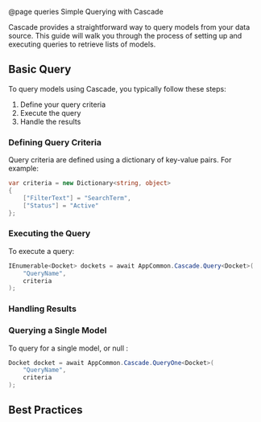 @page queries Simple Querying with Cascade

Cascade provides a straightforward way to query models from your data source. This guide will walk you through the process of setting up and executing queries to retrieve lists of models.

## Basic Query

To query models using Cascade, you typically follow these steps:

1. Define your query criteria
2. Execute the query
3. Handle the results

### Defining Query Criteria

Query criteria are defined using a dictionary of key-value pairs. For example:

```csharp
var criteria = new Dictionary<string, object>
{
    ["FilterText"] = "SearchTerm",
    ["Status"] = "Active"
};
```

### Executing the Query

To execute a query:

```csharp
IEnumerable<Docket> dockets = await AppCommon.Cascade.Query<Docket>(
    "QueryName",
    criteria
);
```

### Handling Results




### Querying a Single Model

To query for a single model, or null :

```csharp
Docket docket = await AppCommon.Cascade.QueryOne<Docket>(
    "QueryName",
    criteria
);
```

## Best Practices


